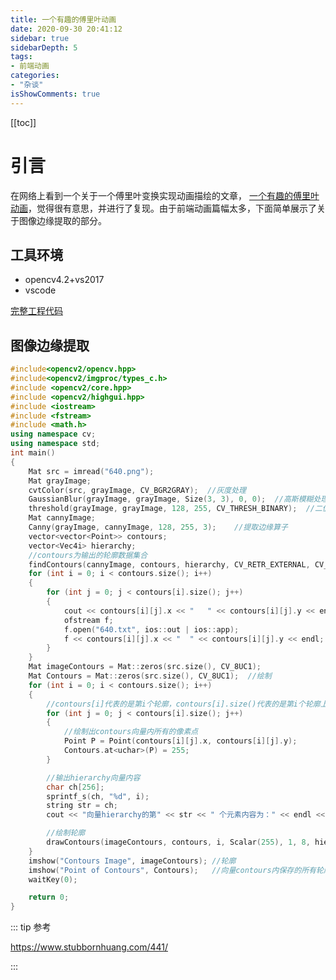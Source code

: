 ```yaml
---
title: 一个有趣的傅里叶动画
date: 2020-09-30 20:41:12
sidebar: true
sidebarDepth: 5
tags: 
- 前端动画
categories:
- "杂谈"
isShowComments: true
---
```


[[toc]]

# 引言
在网络上看到一个关于一个傅里叶变换实现动画描绘的文章， [一个有趣的傅里叶动画](https://mp.weixin.qq.com/s/57WKK0xEBti9BjUD1xVlRQ)，觉得很有意思，并进行了复现。由于前端动画篇幅太多，下面简单展示了关于图像边缘提取的部分。
## 工具环境
- opencv4.2+vs2017
- vscode

[完整工程代码](https://github.com/LJoson/Fourier_cartoon)




## 图像边缘提取

```cpp
#include<opencv2/opencv.hpp>
#include<opencv2/imgproc/types_c.h>
#include <opencv2/core.hpp>
#include <opencv2/highgui.hpp>
#include <iostream> 
#include <fstream>
#include <math.h>
using namespace cv;
using namespace std;
int main()
{
	Mat src = imread("640.png");
	Mat grayImage;
	cvtColor(src, grayImage, CV_BGR2GRAY);  //灰度处理
	GaussianBlur(grayImage, grayImage, Size(3, 3), 0, 0);  //高斯模糊处理
	threshold(grayImage, grayImage, 128, 255, CV_THRESH_BINARY);  //二值化处理
	Mat cannyImage;
	Canny(grayImage, cannyImage, 128, 255, 3);    //提取边缘算子
	vector<vector<Point>> contours;
	vector<Vec4i> hierarchy;
	//contours为输出的轮廓数据集合
	findContours(cannyImage, contours, hierarchy, CV_RETR_EXTERNAL, CV_CHAIN_APPROX_NONE, Point(0, 0));
	for (int i = 0; i < contours.size(); i++)
	{
		for (int j = 0; j < contours[i].size(); j++)
		{
			cout << contours[i][j].x << "   " << contours[i][j].y << endl;
			ofstream f;
			f.open("640.txt", ios::out | ios::app);
			f << contours[i][j].x << "  " << contours[i][j].y << endl;
		}
	}
	Mat imageContours = Mat::zeros(src.size(), CV_8UC1);
	Mat Contours = Mat::zeros(src.size(), CV_8UC1);  //绘制
	for (int i = 0; i < contours.size(); i++)
	{
		//contours[i]代表的是第i个轮廓，contours[i].size()代表的是第i个轮廓上所有的像素点数
		for (int j = 0; j < contours[i].size(); j++)
		{
			//绘制出contours向量内所有的像素点
			Point P = Point(contours[i][j].x, contours[i][j].y);
			Contours.at<uchar>(P) = 255;
		}

		//输出hierarchy向量内容
		char ch[256];
		sprintf_s(ch, "%d", i);
		string str = ch;
		cout << "向量hierarchy的第" << str << " 个元素内容为：" << endl << hierarchy[i] << endl << endl;

		//绘制轮廓
		drawContours(imageContours, contours, i, Scalar(255), 1, 8, hierarchy);
	}
	imshow("Contours Image", imageContours); //轮廓
	imshow("Point of Contours", Contours);   //向量contours内保存的所有轮廓点集
	waitKey(0);

	return 0;
}


```



::: tip 参考

https://www.stubbornhuang.com/441/


:::